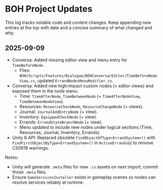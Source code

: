 # BOH Project Updates

This log tracks notable code and content changes. Keep appending new entries at the top with date and a concise summary of what changed and why.

## 2025-09-09

- Conversa: Added missing editor view and menu entry for `TimeBeforeNode`.
  - Files: `BOH/Scripts/Features/Dialogue/BOHConversa/Editor/TimeBeforeNodeView.cs`, updated `ErrandNodesMenuModifier.cs`.
- Conversa: Added new high‑impact custom nodes (+ editor views) and exposed them in the node menu.
  - Time: `TimeAfterNode`, `TimeBetweenNode` (+ `TimeAfterNodeView`, `TimeBetweenNodeView`).
  - Resources: `ResourceCheckNode`, `ResourceChangeNode` (+ views).
  - Journal: `JournalAddEntryNode` (+ view).
  - Inventory: `EquippedCheckNode` (+ view).
  - Errands: `ErrandStateBranchNode` (+ view).
  - Menu updated to include new nodes under logical sections (Time, Resources, Journal, Inventory, Errands).
- Unity 6 API: Replaced obsolete `FindObjectOfType<ErrandSystem>()` with `FindFirstObjectByType<ErrandSystem>()` in `ActiveErrandsUI` to remove CS0618 warnings.

Notes:
- Unity will generate `.meta` files for new `.cs` assets on next import; commit those `.meta` files.
- Ensure `GameServicesInstaller` exists in gameplay scenes so nodes can resolve services reliably at runtime.

